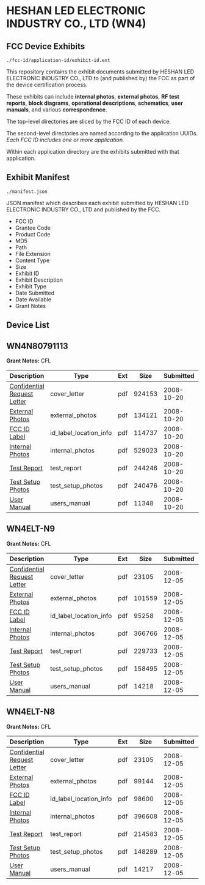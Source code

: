 # HESHAN LED ELECTRONIC INDUSTRY CO., LTD (WN4)
## FCC Device Exhibits

```
./fcc-id/application-id/exhibit-id.ext
```

This repository contains the exhibit documents submitted by HESHAN LED ELECTRONIC INDUSTRY CO., LTD to (and published by) the FCC as part of the device certification process.

These exhibits can include **internal photos**, **external photos**, **RF test reports**, **block diagrams**, **operational descriptions**, **schematics**, **user manuals**, and various **correspondence**.

The top-level directories are sliced by the FCC ID of each device.

The second-level directories are named according to the application UUIDs. *Each FCC ID includes one or more application.*

Within each application directory are the exhibits submitted with that application. 

## Exhibit Manifest

```
./manifest.json
```

JSON manifest which describes each exhibit submitted by HESHAN LED ELECTRONIC INDUSTRY CO., LTD and published by the FCC.

- FCC ID
- Grantee Code
- Product Code
- MD5
- Path
- File Extension
- Content Type
- Size
- Exhibit ID
- Exhibit Description
- Exhibit Type
- Date Submitted
- Date Available
- Grant Notes

## Device List
## WN4N80791113
**Grant Notes:** CFL

| Description | Type | Ext | Size | Submitted | Available |
| ----------- | ---- | --- | ---- | --------- | --------- |
| [Confidential Request Letter](WN4N80791113/f46851be68955e22ca4c04fe7328fc1f/1018343.pdf) | cover_letter | pdf | 924153 | 2008-10-20 | 2008-10-20 |
| [External Photos](WN4N80791113/f46851be68955e22ca4c04fe7328fc1f/1018342.pdf) | external_photos | pdf | 134121 | 2008-10-20 | 2008-10-20 |
| [FCC ID Label](WN4N80791113/f46851be68955e22ca4c04fe7328fc1f/1018341.pdf) | id_label_location_info | pdf | 114737 | 2008-10-20 | 2008-10-20 |
| [Internal Photos](WN4N80791113/f46851be68955e22ca4c04fe7328fc1f/1018340.pdf) | internal_photos | pdf | 529023 | 2008-10-20 | 2008-10-20 |
| [Test Report](WN4N80791113/f46851be68955e22ca4c04fe7328fc1f/1018338.pdf) | test_report | pdf | 244246 | 2008-10-20 | 2008-10-20 |
| [Test Setup Photos](WN4N80791113/f46851be68955e22ca4c04fe7328fc1f/1018337.pdf) | test_setup_photos | pdf | 240476 | 2008-10-20 | 2008-10-20 |
| [User Manual](WN4N80791113/f46851be68955e22ca4c04fe7328fc1f/1018336.pdf) | users_manual | pdf | 11348 | 2008-10-20 | 2008-10-20 |
## WN4ELT-N9
**Grant Notes:** CFL

| Description | Type | Ext | Size | Submitted | Available |
| ----------- | ---- | --- | ---- | --------- | --------- |
| [Confidential Request Letter](WN4ELT-N9/9e4fb4d2bab22eceba4e5e49fd2d5474/1040370.pdf) | cover_letter | pdf | 23105 | 2008-12-05 | 2008-12-05 |
| [External Photos](WN4ELT-N9/9e4fb4d2bab22eceba4e5e49fd2d5474/1040371.pdf) | external_photos | pdf | 101559 | 2008-12-05 | 2008-12-05 |
| [FCC ID Label](WN4ELT-N9/9e4fb4d2bab22eceba4e5e49fd2d5474/1040372.pdf) | id_label_location_info | pdf | 95258 | 2008-12-05 | 2008-12-05 |
| [Internal Photos](WN4ELT-N9/9e4fb4d2bab22eceba4e5e49fd2d5474/1040373.pdf) | internal_photos | pdf | 366766 | 2008-12-05 | 2009-01-19 |
| [Test Report](WN4ELT-N9/9e4fb4d2bab22eceba4e5e49fd2d5474/1040375.pdf) | test_report | pdf | 229733 | 2008-12-05 | 2008-12-05 |
| [Test Setup Photos](WN4ELT-N9/9e4fb4d2bab22eceba4e5e49fd2d5474/1040376.pdf) | test_setup_photos | pdf | 158495 | 2008-12-05 | 2008-12-05 |
| [User Manual](WN4ELT-N9/9e4fb4d2bab22eceba4e5e49fd2d5474/1040377.pdf) | users_manual | pdf | 14218 | 2008-12-05 | 2008-12-05 |
## WN4ELT-N8
**Grant Notes:** CFL

| Description | Type | Ext | Size | Submitted | Available |
| ----------- | ---- | --- | ---- | --------- | --------- |
| [Confidential Request Letter](WN4ELT-N8/2364185085faba3c5cb14abd7b740869/1040359.pdf) | cover_letter | pdf | 23105 | 2008-12-05 | 2008-12-05 |
| [External Photos](WN4ELT-N8/2364185085faba3c5cb14abd7b740869/1040360.pdf) | external_photos | pdf | 99144 | 2008-12-05 | 2008-12-05 |
| [FCC ID Label](WN4ELT-N8/2364185085faba3c5cb14abd7b740869/1040361.pdf) | id_label_location_info | pdf | 98600 | 2008-12-05 | 2008-12-05 |
| [Internal Photos](WN4ELT-N8/2364185085faba3c5cb14abd7b740869/1040362.pdf) | internal_photos | pdf | 396608 | 2008-12-05 | 2009-01-19 |
| [Test Report](WN4ELT-N8/2364185085faba3c5cb14abd7b740869/1040364.pdf) | test_report | pdf | 214583 | 2008-12-05 | 2008-12-05 |
| [Test Setup Photos](WN4ELT-N8/2364185085faba3c5cb14abd7b740869/1040365.pdf) | test_setup_photos | pdf | 148289 | 2008-12-05 | 2008-12-05 |
| [User Manual](WN4ELT-N8/2364185085faba3c5cb14abd7b740869/1040366.pdf) | users_manual | pdf | 14217 | 2008-12-05 | 2008-12-05 |
